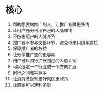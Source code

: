 # 核心

1. 帮助想要做推广的人，让推广者赚更多钱
2. 让用户充分利用自己的人脉赚钱
3. 不伤害用户的人脉关系
4. 推广者不参与交易环节，避免带来纠纷与尴尬
5. 保障推广者的权益
6. 让分享推广变的更容易
7. 用户可以自行扩展自己的人脉关系
8. 可以选定一个行业或一个方向扩展
9. 同行之间和平竞争
10. 让消费者拥有更好的优惠政策
11. 让商家可以薄利多销